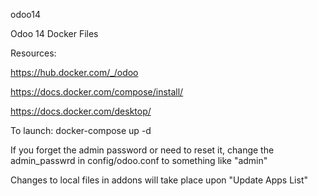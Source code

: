 odoo14

Odoo 14 Docker Files

Resources:

https://hub.docker.com/_/odoo

https://docs.docker.com/compose/install/

https://docs.docker.com/desktop/

To launch:
docker-compose up -d

If you forget the admin password or need to reset it, change the admin_passwrd in config/odoo.conf to something like "admin"

Changes to local files in addons will take place upon "Update Apps List"
